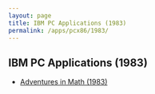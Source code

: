 ```yaml
---
layout: page
title: IBM PC Applications (1983)
permalink: /apps/pcx86/1983/
---
```


IBM PC Applications (1983)
---

* [Adventures in Math (1983)](adventmath/)
